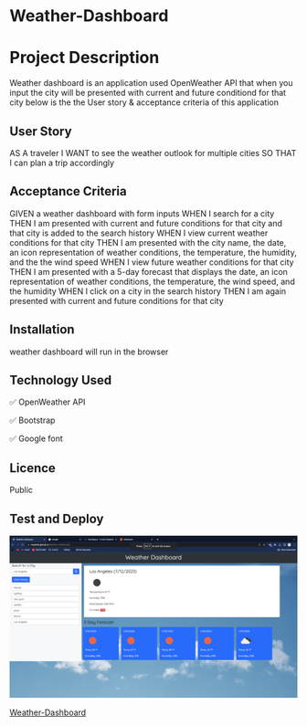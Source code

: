 # Weather-Dashboard

# Project Description

Weather dashboard is an application used OpenWeather API
that when you input the city will be presented with current and future conditiond for that city
below is the the User story & acceptance criteria of this application

## User Story

AS A traveler
I WANT to see the weather outlook for multiple cities
SO THAT I can plan a trip accordingly

## Acceptance Criteria

GIVEN a weather dashboard with form inputs
WHEN I search for a city
THEN I am presented with current and future conditions for that city and that city is added to the search history
WHEN I view current weather conditions for that city
THEN I am presented with the city name, the date, an icon representation of weather conditions, the temperature, the humidity, and the the wind speed
WHEN I view future weather conditions for that city
THEN I am presented with a 5-day forecast that displays the date, an icon representation of weather conditions, the temperature, the wind speed, and the humidity
WHEN I click on a city in the search history
THEN I am again presented with current and future conditions for that city

## Installation

weather dashboard will run in the browser

## Technology Used

✅ OpenWeather API

✅ Bootstrap

✅ Google font

## Licence

Public

## Test and Deploy

![Alt text](<Screenshot 2023-07-12 at 8.47.08 pm.png>)

[Weather-Dashboard][def]

[def]: https://msadio8.github.io/Weather-Dashboard/